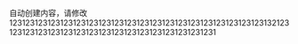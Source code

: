自动创建内容，请修改1231231231231231231231231231231231231231231231231231231231231321231231231231231231231231231231231231231231231231231